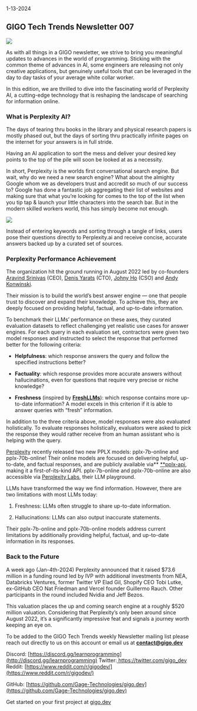 1-13-2024
## GIGO Tech Trends Newsletter 007

![](https://cdn-images-1.medium.com/max/3052/1*CAz948ypFNhmHV-k1pxJag.png)

As with all things in a GIGO newsletter, we strive to bring you meaningful updates to advances in the world of programming. Sticking with the common theme of advances in AI, some engineers are releasing not only creative applications, but genuinely useful tools that can be leveraged in the day to day tasks of your average white collar worker.

In this edition, we are thrilled to dive into the fascinating world of Perplexity AI, a cutting-edge technology that is reshaping the landscape of searching for information online.

### **What is Perplexity AI?**

The days of tearing thru books in the library and physical research papers is mostly phased out, but the days of sorting thru practically infinite pages on the internet for your answers is in full stride.

Having an AI application to sort the mess and deliver your desired key points to the top of the pile will soon be looked at as a necessity.

In short, Perplexity is the worlds first conversational search engine. But wait, why do we need a new search engine? What about the almighty Google whom we as developers trust and accredit so much of our success to? Google has done a fantastic job aggregating their list of websites and making sure that what you’re looking for comes to the top of the list when you tip tap & launch your little characters into the search bar. But in the modern skilled workers world, this has simply become not enough.

![](https://cdn-images-1.medium.com/max/2000/1*IDFwNuBXkqhKbl1us6Mvcw.png)

Instead of entering keywords and sorting through a tangle of links, users pose their questions directly to Perplexity.ai and receive concise, accurate answers backed up by a curated set of sources.

### Perplexity Performance Achievement

The organization hit the ground running in August 2022 led by co-founders [Aravind Srinivas](https://www.linkedin.com/in/aravind-srinivas-16051987/) (CEO), [Denis Yarats](https://www.linkedin.com/in/denisyarats/) (CTO), [Johny Ho](https://www.linkedin.com/in/hjohnny/) (CSO) and [Andy Konwinski](https://www.linkedin.com/in/andykon/).

Their mission is to build the world’s best answer engine — one that people trust to discover and expand their knowledge. To achieve this, they are deeply focused on providing helpful, factual, and up-to-date information.

To benchmark their LLMs’ performance on these axes, they curated evaluation datasets to reflect challenging yet realistic use cases for answer engines. For each query in each evaluation set, contractors were given two model responses and instructed to select the response that performed better for the following criteria:

* **Helpfulness**: which response answers the query and follow the specified instructions better?

* **Factuality**: which response provides more accurate answers without hallucinations, even for questions that require very precise or niche knowledge?

* **Freshness** (inspired by **[FreshLLMs](https://arxiv.org/abs/2310.03214)**): which response contains more up-to-date information? A model excels in this criterion if it is able to answer queries with “fresh” information.

In addition to the three criteria above, model responses were also evaluated holistically. To evaluate responses holistically, evaluators were asked to pick the response they would rather receive from an human assistant who is helping with the query.

[Perplexity](https://www.perplexity.ai/) recently released two new PPLX models: pplx-7b-online and pplx-70b-online! Their online models are focused on delivering helpful, up-to-date, and factual responses, and are publicly available via** [**pplx-api](https://docs.perplexity.ai/docs), making it a first-of-its-kind API. pplx-7b-online and pplx-70b-online are also accessible via [Perplexity Labs](https://labs.perplexity.ai/), their LLM playground.

LLMs have transformed the way we find information. However, there are two limitations with most LLMs today:

1. Freshness: LLMs often struggle to share up-to-date information.

2. Hallucinations: LLMs can also output inaccurate statements.

Their pplx-7b-online and pplx-70b-online models address current limitations by additionally providing helpful, factual, and up-to-date information in its responses.

### Back to the Future

A week ago (Jan-4th-2024) Perplexity announced that it raised $73.6 million in a funding round led by IVP with additional investments from NEA, Databricks Ventures, former Twitter VP Elad Gil, Shopify CEO Tobi Lutke, ex-GitHub CEO Nat Friedman and Vercel founder Guillermo Rauch. Other participants in the round included Nvidia and Jeff Bezos.

This valuation places the up and coming search engine at a roughly $520 million valuation. Considering that Perplexity’s only been around since August 2022, it’s a significantly impressive feat and signals a journey worth keeping an eye on.

To be added to the GIGO Tech Trends weekly Newsletter mailing list please reach out directly to us on this account or email us at **contact@gigo.dev**

Discord: [https://discord.gg/learnprogramming](http://discord.gg/learnprogramming)
Twitter:[ https://twitter.com/gigo_dev
](https://twitter.com/gigo_dev)Reddit: [https://www.reddit.com/r/gigodev/](https://www.reddit.com/r/gigodev/)

GitHub: [https://github.com/Gage-Technologies/gigo.dev](https://github.com/Gage-Technologies/gigo.dev)

Get started on your first project at [gigo.dev](http://gigo.dev)
